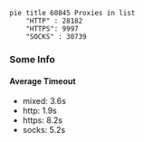 
```mermaid
pie title 60845 Proxies in list
    "HTTP" : 28182
    "HTTPS": 9997
    "SOCKS" : 30739
```

### Some Info
#### Average Timeout

- mixed: 3.6s
- http: 1.9s
- https: 8.2s
- socks: 5.2s
